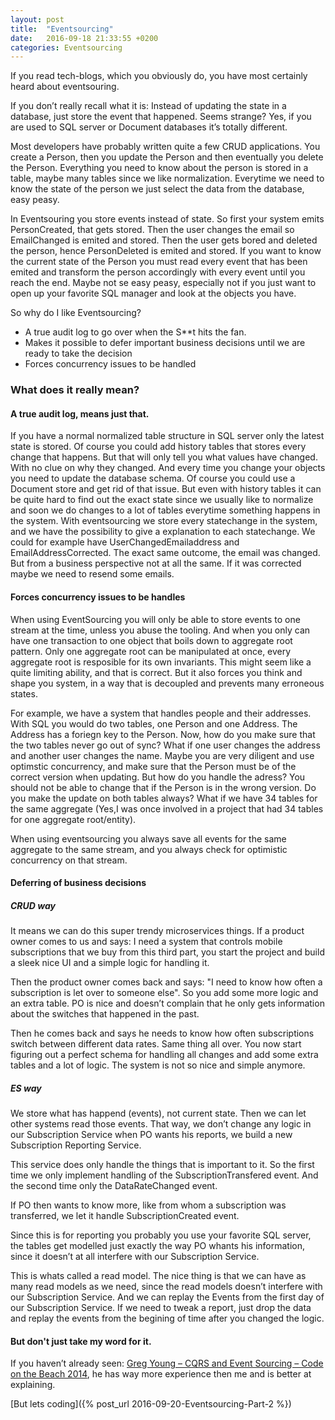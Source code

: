 ```yaml
---
layout: post
title:  "Eventsourcing"
date:   2016-09-18 21:33:55 +0200
categories: Eventsourcing
---
```

If you read tech-blogs, which you obviously do, you have most certainly heard about eventsouring.

If you don’t really recall what it is:
Instead of updating the state in a database, just store the event that happened. Seems strange? Yes, if you are used to SQL server or Document databases it’s totally different.

Most developers have probably written quite a few CRUD applications. You create a Person, then you update the Person and then eventually you delete the Person. Everything you need to know about the person is stored in a table, maybe many tables since we like normalization. Everytime we need to know the state of the person we just select the data from the database, easy peasy.

In Eventsouring you store events instead of state. So first your system emits PersonCreated, that gets stored. Then the user changes the email so EmailChanged is emited and stored. Then the user gets bored and deleted the person, hence PersonDeleted is emited and stored. If you want to know the current state of the Person you must read every event that has been emited and transform the person accordingly with every event until you reach the end. Maybe not se easy peasy, especially not if you just want to open up your favorite SQL manager and look at the objects you have.

So why do I like Eventsourcing?

- A true audit log to go over when the S**t hits the fan.
- Makes it possible to defer important business decisions until we are ready to take the decision
- Forces concurrency issues to be handled

### What does it really mean?

#### A true audit log, means just that.
If you have a normal normalized table structure in SQL server only the latest state is stored. Of course you could add history tables that stores every change that happens. But that will only tell you what values have changed. With no clue on why they changed. And every time you change your objects you need to update the database schema. Of course you could use a Document store and get rid of that issue. But even with history tables it can be quite hard to find out the exact state since we usually like to normalize and soon we do changes to a lot of tables everytime something happens in the system. With eventsourcing we store every statechange in the system, and we have the possibility to give a explanation to each statechange. We could for example have UserChangedEmailaddress and EmailAddressCorrected. The exact same outcome, the email was changed. But from a business perspective not at all the same. If it was corrected maybe we need to resend some emails.

#### Forces concurrency issues to be handles
When using EventSourcing you will only be able to store events to one stream at the time, unless you abuse the tooling. And when you only can have one transaction to one object that boils down to aggregate root pattern. Only one aggregate root can be manipulated at once, every aggregate root is resposible for its own invariants. This might seem like a quite limiting ability, and that is correct. But it also forces you think and shape you system, in a way that is decoupled and prevents many erroneous states.

For example, we have a system that handles people and their addresses. With SQL you would do two tables, one Person and one Address. The Address has a foriegn key to the Person. Now, how do you make sure that the two tables never go out of sync? What if one user changes the address and another user changes the name. Maybe you are very diligent and use optimstic concurrency, and make sure that the Person must be of the correct version when updating. But how do you handle the adress? You should not be able to change that if the Person is in the wrong version. Do you make the update on both tables always? What if we have 34 tables for the same aggregate (Yes,I was once involved in a project that had 34 tables for one aggregate root/entity).

When using eventsourcing you always save all events for the same aggregate to the same stream, and you always check for optimistic concurrency on that stream.

#### Deferring of business decisions
##### CRUD way
It means we can do this super trendy microservices things. If a product owner comes to us and says: I need a system that controls mobile subscriptions that we buy from this third part, you start the project and build a sleek nice UI and a simple logic for handling it.

Then the product owner comes back and says:
"I need to know how often a subscription is let over to someone else".
So you add some more logic and an extra table.
PO is nice and doesn’t complain that he only gets information about the switches that happened in the past.

Then he comes back and says he needs to know how often subscriptions switch between different data rates. Same thing all over. You now start figuring out a perfect schema for handling all changes and add some extra tables and a lot of logic. The system is not so nice and simple anymore.

##### ES way
We store what has happend (events), not current state. Then we can let other systems read those events. That way, we don’t change any logic in our Subscription Service when PO wants his reports, we build a new Subscription Reporting Service.

This service does only handle the things that is important to it. So the first time we only implement handling of the SubscriptionTransfered event. And the second time only the DataRateChanged event.

If PO then wants to know more, like from whom a subscription was transferred, we let it handle SubscriptionCreated event.

Since this is for reporting you probably you use your favorite SQL server, the tables get modelled just exactly the way PO whants his information, since it doesn’t at all interfere with our Subscription Service.

This is whats called a read model. The nice thing is that we can have as many read models as we need, since the read models doesn’t interfere with our Subscription Service. And we can replay the Events from the first day of our Subscription Service.
If we need to tweak a report, just drop the data and replay the events from the begining of time after you changed the logic.


#### But don't just take my word for it.

If you haven’t already seen: [Greg Young – CQRS and Event Sourcing – Code on the Beach 2014](https://www.youtube.com/watch?v=JHGkaShoyNs), he has way more experience then me and is better at explaining.

[But lets coding]({% post_url 2016-09-20-Eventsourcing-Part-2 %})
